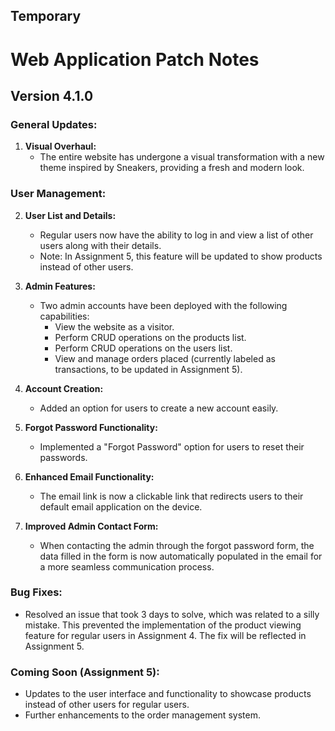 ## **Temporary** 

# Web Application Patch Notes

## Version 4.1.0 

### General Updates:
1. **Visual Overhaul:**
   - The entire website has undergone a visual transformation with a new theme inspired by Sneakers, providing a fresh and modern look.

### User Management:
2. **User List and Details:**
   - Regular users now have the ability to log in and view a list of other users along with their details.
   - Note: In Assignment 5, this feature will be updated to show products instead of other users.

3. **Admin Features:**
   - Two admin accounts have been deployed with the following capabilities:
     - View the website as a visitor.
     - Perform CRUD operations on the products list.
     - Perform CRUD operations on the users list.
     - View and manage orders placed (currently labeled as transactions, to be updated in Assignment 5).

4. **Account Creation:**
   - Added an option for users to create a new account easily.

5. **Forgot Password Functionality:**
   - Implemented a "Forgot Password" option for users to reset their passwords.

6. **Enhanced Email Functionality:**
   - The email link is now a clickable link that redirects users to their default email application on the device.

7. **Improved Admin Contact Form:**
   - When contacting the admin through the forgot password form, the data filled in the form is now automatically populated in the email for a more seamless communication process.

### Bug Fixes:
- Resolved an issue that took 3 days to solve, which was related to a silly mistake. This prevented the implementation of the product viewing feature for regular users in Assignment 4. The fix will be reflected in Assignment 5.

### Coming Soon (Assignment 5):
- Updates to the user interface and functionality to showcase products instead of other users for regular users.
- Further enhancements to the order management system.
